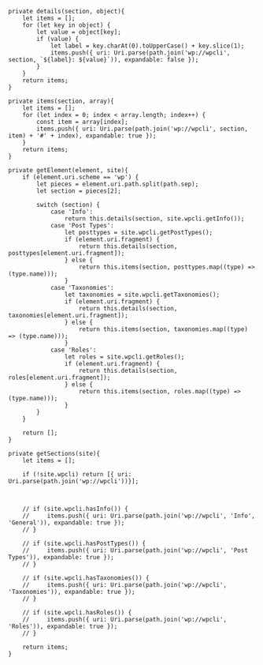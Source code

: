 

    private details(section, object){
        let items = [];
        for (let key in object) {
            let value = object[key];
            if (value) {
                let label = key.charAt(0).toUpperCase() + key.slice(1);
                items.push({ uri: Uri.parse(path.join('wp://wpcli', section, `${label}: ${value}`)), expandable: false });
            }
        }
        return items;
    }

    private items(section, array){
        let items = [];
        for (let index = 0; index < array.length; index++) {
            const item = array[index];
            items.push({ uri: Uri.parse(path.join('wp://wpcli', section, item) + '#' + index), expandable: true });            
        }
        return items;
    }

    private getElement(element, site){
        if (element.uri.scheme == 'wp') {
            let pieces = element.uri.path.split(path.sep);
            let section = pieces[2];

            switch (section) {
                case 'Info':
                    return this.details(section, site.wpcli.getInfo());
                case 'Post Types':
                    let posttypes = site.wpcli.getPostTypes();
                    if (element.uri.fragment) {
                        return this.details(section, posttypes[element.uri.fragment]);
                    } else {
                        return this.items(section, posttypes.map((type) => (type.name)));
                    }
                case 'Taxonomies':
                    let taxonomies = site.wpcli.getTaxonomies();
                    if (element.uri.fragment) {
                        return this.details(section, taxonomies[element.uri.fragment]);
                    } else {
                        return this.items(section, taxonomies.map((type) => (type.name)));
                    }
                case 'Roles':
                    let roles = site.wpcli.getRoles();
                    if (element.uri.fragment) {
                        return this.details(section, roles[element.uri.fragment]);
                    } else {
                        return this.items(section, roles.map((type) => (type.name)));
                    }
            }
        }

        return [];
    }

    private getSections(site){
        let items = [];

        if (!site.wpcli) return [{ uri: Uri.parse(path.join('wp://wpcli'))}];


        
        // if (site.wpcli.hasInfo()) {
        //     items.push({ uri: Uri.parse(path.join('wp://wpcli', 'Info', 'General')), expandable: true });
        // }

        // if (site.wpcli.hasPostTypes()) {
        //     items.push({ uri: Uri.parse(path.join('wp://wpcli', 'Post Types')), expandable: true });
        // }

        // if (site.wpcli.hasTaxonomies()) {
        //     items.push({ uri: Uri.parse(path.join('wp://wpcli', 'Taxonomies')), expandable: true });
        // }

        // if (site.wpcli.hasRoles()) {
        //     items.push({ uri: Uri.parse(path.join('wp://wpcli', 'Roles')), expandable: true });
        // }

        return items;
    }